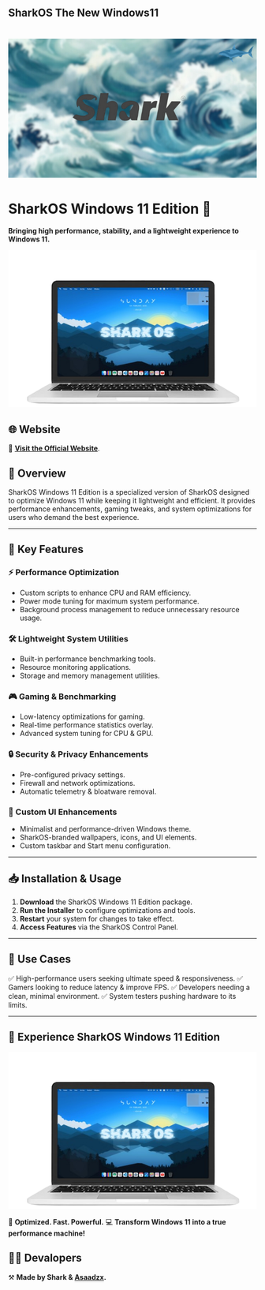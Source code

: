 ## SharkOS The New Windows11
# ![SharkOS Logo](logo.png)

# SharkOS Windows 11 Edition 🌊

**Bringing high performance, stability, and a lightweight experience to Windows 11.**

![Background](preview.png)

## 🌐 Website
📌 **[Visit the Official Website](https://d3f4ult-dev.github.io/SharkOS.org)**.

## 🌟 Overview
SharkOS Windows 11 Edition is a specialized version of SharkOS designed to optimize Windows 11 while keeping it lightweight and efficient. It provides performance enhancements, gaming tweaks, and system optimizations for users who demand the best experience.

---

## 🚀 Key Features

### ⚡ Performance Optimization
- Custom scripts to enhance CPU and RAM efficiency.
- Power mode tuning for maximum system performance.
- Background process management to reduce unnecessary resource usage.

### 🛠️ Lightweight System Utilities
- Built-in performance benchmarking tools.
- Resource monitoring applications.
- Storage and memory management utilities.

### 🎮 Gaming & Benchmarking
- Low-latency optimizations for gaming.
- Real-time performance statistics overlay.
- Advanced system tuning for CPU & GPU.

### 🔒 Security & Privacy Enhancements
- Pre-configured privacy settings.
- Firewall and network optimizations.
- Automatic telemetry & bloatware removal.

### 🎨 Custom UI Enhancements
- Minimalist and performance-driven Windows theme.
- SharkOS-branded wallpapers, icons, and UI elements.
- Custom taskbar and Start menu configuration.

---

## 📥 Installation & Usage
1. **Download** the SharkOS Windows 11 Edition package.
2. **Run the Installer** to configure optimizations and tools.
3. **Restart** your system for changes to take effect.
4. **Access Features** via the SharkOS Control Panel.

---

## 🎯 Use Cases
✅ High-performance users seeking ultimate speed & responsiveness.
✅ Gamers looking to reduce latency & improve FPS.
✅ Developers needing a clean, minimal environment.
✅ System testers pushing hardware to its limits.

---

## 🌊 Experience SharkOS Windows 11 Edition
![Live Preview](preview.png)

🚀 **Optimized. Fast. Powerful.**
💻 **Transform Windows 11 into a true performance machine!**

## 🧑‍💻 Devalopers
⚒️ **Made by Shark & [Asaadzx](https://github.com/asaadzx).**
